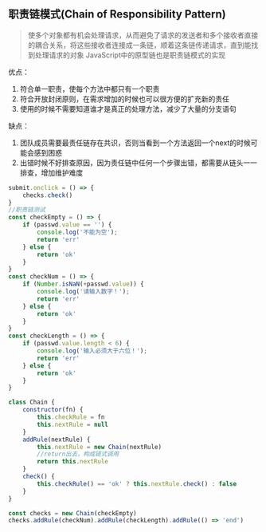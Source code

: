 ## 职责链模式(Chain of Responsibility Pattern)

> 使多个对象都有机会处理请求，从而避免了请求的发送者和多个接收者直接的耦合关系，将这些接收者连接成一条链，顺着这条链传递请求，直到能找到处理请求的对象
> JavaScript中的原型链也是职责链模式的实现

优点：

1. 符合单一职责，使每个方法中都只有一个职责
2. 符合开放封闭原则，在需求增加的时候也可以很方便的扩充新的责任
3. 使用的时候不需要知道谁才是真正的处理方法，减少了大量的分支语句

缺点：

1. 团队成员需要最责任链存在共识，否则当看到一个方法返回一个next的时候可能会感到困惑
2. 出错时候不好排查原因，因为责任链中任何一个步骤出错，都需要从链头一一排查，增加维护难度

```javascript
submit.onclick = () => {
    checks.check()
}
//职责链测试
const checkEmpty = () => {
    if (passwd.value == '') {
        console.log('不能为空');
        return 'err'
    } else {
        return 'ok'
    }
}
const checkNum = () => {
    if (Number.isNaN(+passwd.value)) {
        console.log('请输入数字！');
        return 'err'
    } else {
        return 'ok'
    }
}
const checkLength = () => {
    if (passwd.value.length < 6) {
        console.log('输入必须大于六位！');
        return 'err'
    } else {
        return 'ok'
    }
}

class Chain {
    constructor(fn) {
        this.checkRule = fn
        this.nextRule = null
    }
    addRule(nextRule) {
        this.nextRule = new Chain(nextRule)
        //return出去，构成链式调用
        return this.nextRule
    }
    check() {
        this.checkRule() == 'ok' ? this.nextRule.check() : false
    }
}

const checks = new Chain(checkEmpty)
checks.addRule(checkNum).addRule(checkLength).addRule(() => 'end')
```

